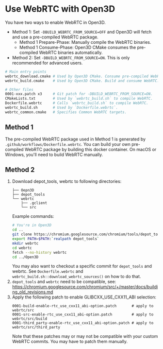 # Use WebRTC with Open3D

You have two ways to enable WebRTC in Open3D.
- Method 1: Set `-DBUILD_WEBRTC_FROM_SOURCE=OFF` and Open3D will fetch and use
  a pre-compiled WebRTC package.
  - Method 1 Prepare-Phase: Manually compile the WebRTC binaries.
  - Method 1 Consume-Phase: Open3D CMake consumes the pre-compiled WebRTC binaries automatically.
- Method 2: Set `-DBUILD_WEBRTC_FROM_SOURCE=ON`. This is only recommended for advanced users.

```bash
# Main entry points
webrtc_download.cmake # Used by Open3D CMake. Consume pre-compiled WebRTC. (Method 1 Consume-Phase)
webrtc_build.cmake    # Used by Open3D CMake. Build and consume WebRTC.    (Method 2)

# Other files
0001-xxx.patch x3     # Git patch for -DBUILD_WEBRTC_FROM_SOURCE=ON.       (Method 1 Prepare-Phase & Method 2)
CMakeLists.txt        # Used by `webrtc_build.sh` to compile WebRTC.       (Method 1 Prepare-Phase)
Dockerfile.webrtc     # Calls `webrtc_build.sh` to compile WebRTC.         (Method 1 Prepare-Phase)
webrtc_build.sh       # Used by `Dockerfile.webrtc`.                       (Method 1 Prepare-Phase)
webrtc_common.cmake   # Specifies Common WebRTC targets.                   (Method 1 Prepare-Phase)
```

## Method 1

The pre-compiled WebRTC package used in Method 1 is generated by
`.github/workflows/Dockerfile.webrtc`. You can build your own pre-compiled
WebRTC package by building this docker container. On macOS or Windows, you'll
need to build WebRTC manually.

## Method 2

1. Download depot_tools, webrtc to following directories:
   ```
   ├── Oepn3D
   ├── depot_tools
   └── webrtc
       ├── .gclient
       └── src
   ```
   Example commands:
   ```bash
   # You're in Open3D
   cd ..
   git clone https://chromium.googlesource.com/chromium/tools/depot_tools.git
   export PATH=$PATH:`realpath depot_tools`
   mkdir webrtc
   cd webrtc
   fetch --no-history webrtc
   cd ../Open3D
   ```
   You may also want to checkout a specific commit for `depot_tools` and webrtc.
   See `Dockerfile.webrtc` and `webrtc_build.sh::download_webrtc_sources()` on
   how to do that.
2. `depot_tools` and `webrtc` need to be compatible, see:
   https://chromium.googlesource.com/chromium/src/+/master/docs/building_old_revisions.md
3. Apply the following patch to enable GLIBCXX_USE_CXX11_ABI selection:
   ```
   0001-build-enable-rtc_use_cxx11_abi-option.patch       # apply to webrtc/src
   0001-src-enable-rtc_use_cxx11_abi-option.patch         # apply to webrtc/src/build
   0001-third_party-enable-rtc_use_cxx11_abi-option.patch # apply to webrtc/src/third_party
   ```
   Note that these patches may or may not be compatible with your custom
   WebRTC commits. You may have to patch them manually.
